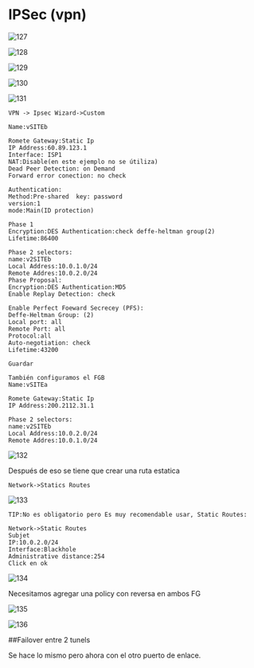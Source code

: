# IPSec (vpn)

![127](/img/128.png)

![128](/img/129.png)

![129](/img/130.png)

![130](/img/131.png)

![131](/img/132.png)

```
VPN -> Ipsec Wizard->Custom

Name:vSITEb 

Romete Gateway:Static Ip
IP Address:60.89.123.1
Interface: ISP1
NAT:Disable(en este ejemplo no se útiliza)
Dead Peer Detection: on Demand
Forward error conection: no check

Authentication:
Method:Pre-shared  key: password
version:1
mode:Main(ID protection)

Phase 1
Encryption:DES Authentication:check deffe-heltman group(2)
Lifetime:86400

Phase 2 selectors:
name:v2SITEb
Local Address:10.0.1.0/24
Remote Addres:10.0.2.0/24
Phase Proposal:
Encryption:DES Authentication:MD5
Enable Replay Detection: check

Enable Perfect Foeward Secrecey (PFS):
Deffe-Heltman Group: (2)
Local port: all
Remote Port: all
Protocol:all
Auto-negotiation: check
Lifetime:43200

Guardar

También configuramos el FGB
Name:vSITEa 

Romete Gateway:Static Ip
IP Address:200.2112.31.1

Phase 2 selectors:
name:v2SITEb
Local Address:10.0.2.0/24
Remote Addres:10.0.1.0/24
```

![132](/img/133.png)

Después de eso se tiene que crear una ruta estatica
```
Network->Statics Routes

```

![133](/img/134.png)

```
TIP:No es obligatorio pero Es muy recomendable usar, Static Routes:

Network->Static Routes 
Subjet
IP:10.0.2.0/24
Interface:Blackhole
Administrative distance:254 
Click en ok
```

![134](/img/135.png)


Necesitamos agregar una policy con reversa en ambos FG

![135](/img/136.png)

![136](/img/137.png)

##Failover entre 2 tunels

Se hace lo mismo pero ahora con el otro puerto de enlace.